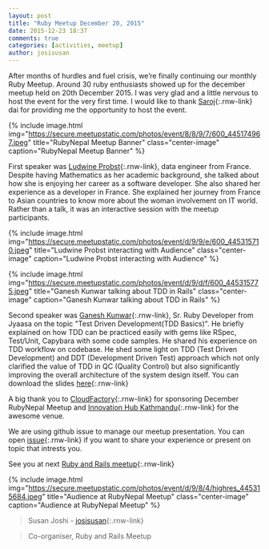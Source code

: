 ```yaml
---
layout: post
title: "Ruby Meetup December 20, 2015"
date: 2015-12-23 18:37
comments: true
categories: [activities, meetup]
author: josisusan
---
```

After months of hurdles and fuel crisis, we’re finally continuing our monthly Ruby Meetup. Around 30 ruby enthusiasts showed up for the december meetup held on 20th December 2015. I was very glad and a little nervous to host the event for the very first time. I would like to thank [Saroj](https://twitter.com/zoraslapen){:.rnw-link} dai for providing me the opportunity to host the event.

{% include image.html
    img="https://secure.meetupstatic.com/photos/event/8/8/9/7/600_445174967.jpeg"
    title="RubyNepal Meetup Banner"
    class="center-image"
    caption="RubyNepal Meetup Banner"
%}

First speaker was [Ludwine Probst](https://twitter.com/nivdul){:.rnw-link}, data engineer from France. Despite having Mathematics as her academic background, she talked about how she is enjoying her career as a software developer. She also shared her experience as a developer in France. She explained her journey from France to Asian countries to know more about the woman involvement on IT world. Rather than a talk, it was an interactive session with the meetup participants.

{% include image.html
    img="https://secure.meetupstatic.com/photos/event/d/9/9/e/600_445315710.jpeg"
    title="Ludwine Probst interacting with Audience"
    class="center-image"
    caption="Ludwine Probst interacting with Audience"
%}

{% include image.html
    img="https://secure.meetupstatic.com/photos/event/d/9/d/f/600_445315775.jpeg"
    title="Ganesh Kunwar talking about TDD in Rails"
    class="center-image"
    caption="Ganesh Kunwar talking about TDD in Rails"
%}

Second speaker was [Ganesh Kunwar](https://twitter.com/gkunwar1){:.rnw-link}, Sr. Ruby Developer from Jyaasa on the topic "Test Driven Development(TDD Basics)". He briefly explained on how TDD can be practiced easily with gems like RSpec, Test/Unit, Capybara with some code samples. He shared his experience on TDD workflow on codebase. He shed some light on TDD (Test Driven Development) and DDT (Development Driven Test) approach which not only clarified the value of TDD in QC (Quality Control) but also significantly improving the overall architecture of the system design itself. You can download the  slides [here](https://files.meetup.com/18762323/Test%20Driven%20Development%20%28TDD%29%20-%20Ruby%20Nepal%20Meetup%20-%20Dec%2020%2C2015.pdf){:.rnw-link}

A big thank you to [CloudFactory](https://www.cloudfactory.com/home){:.rnw-link} for sponsoring December RubyNepal Meetup and [Innovation Hub Kathmandu](https://www.facebook.com/IHKathmandu){:.rnw-link} for the awesome venue.

We are using github issue to manage our meetup presentation. You can open [issue](https://github.com/RubyNepal/rorh/issues){:.rnw-link} if you want to share your experience or present on topic that intrests you.

See you at next [Ruby and Rails meetup](https://www.meetup.com/Nepal-Ruby-Users-Group/){:.rnw-link}

{% include image.html
    img="https://secure.meetupstatic.com/photos/event/d/9/8/4/highres_445315684.jpeg"
    title="Audience at RubyNepal Meetup"
    class="center-image"
    caption="Audience at RubyNepal Meetup"
%}

> Susan Joshi - [josisusan](https://twitter.com/josisusan){:.rnw-link}

> Co-organiser, Ruby and Rails Meetup
